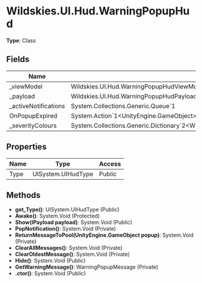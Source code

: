 ﻿# Wildskies.UI.Hud.WarningPopupHud

**Type**: Class

## Fields

| Name | Type | Access |
|------|------|--------|
| _viewModel | Wildskies.UI.Hud.WarningPopupHudViewModel | Private |
| _payload | Wildskies.UI.Hud.WarningPopupHudPayload | Private |
| _activeNotifications | System.Collections.Generic.Queue`1<WarningPopupMessage> | Private |
| OnPopupExpired | System.Action`1<UnityEngine.GameObject> | Private |
| _severityColours | System.Collections.Generic.Dictionary`2<Wildskies.UI.Hud.WarningPopupSeverity,UnityEngine.Color> | Private |

## Properties

| Name | Type | Access |
|------|------|--------|
| Type | UISystem.UIHudType | Public |

## Methods

- **get_Type()**: UISystem.UIHudType (Public)
- **Awake()**: System.Void (Protected)
- **Show(IPayload payload)**: System.Void (Public)
- **PopNotification()**: System.Void (Private)
- **ReturnMessageToPool(UnityEngine.GameObject popup)**: System.Void (Private)
- **ClearAllMessages()**: System.Void (Private)
- **ClearOldestMessage()**: System.Void (Private)
- **Hide()**: System.Void (Public)
- **GetWarningMessage()**: WarningPopupMessage (Private)
- **.ctor()**: System.Void (Public)

